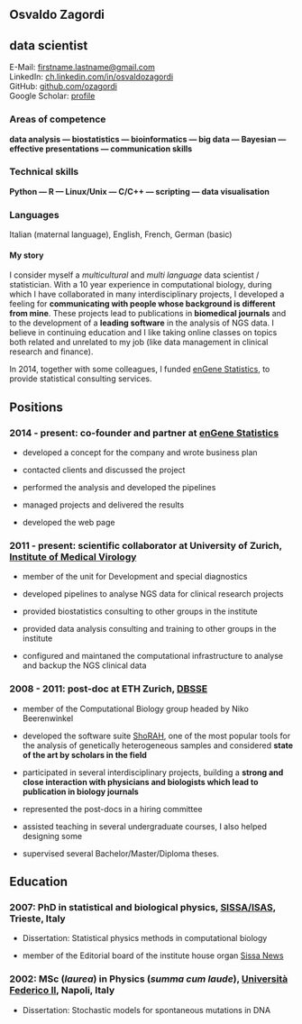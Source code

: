 ## Osvaldo Zagordi
## data scientist

E-Mail: [firstname.lastname@gmail.com](mailto:firstname.lastname@gmail.com)  
LinkedIn:
[ch.linkedin.com/in/osvaldozagordi](http://ch.linkedin.com/in/osvaldozagordi/)  
GitHub: [github.com/ozagordi](https://github.com/ozagordi)  
Google Scholar:
[profile](http://scholar.google.com/citations?user=vmLs7E8AAAAJ)

### Areas of competence
**data analysis — biostatistics — bioinformatics —  big data — Bayesian —
effective presentations — communication skills**

### Technical skills
**Python — R — Linux/Unix — C/C++ — scripting — data visualisation**

### Languages
Italian (maternal language), English, French, German (basic)

#### My story
I consider myself a *multicultural* and *multi language* data scientist
/ statistician. With a 10 year experience in computational biology,
during which I have collaborated in many interdisciplinary projects, I
developed a feeling for **communicating with people whose background is
different from mine**. These projects lead to publications in
**biomedical journals** and to the development of a **leading software**
in the analysis of NGS data. I believe in continuing education and I
like taking online classes on topics both related and unrelated to my
job (like data management in clinical research and finance).

In 2014, together with some colleagues, I funded
[enGene Statistics](http://www.engene.ch), to provide statistical consulting
services.


Positions
---------

### 2014 - present: co-founder and partner at [enGene Statistics](http://www.engene.ch)

-   developed a concept for the company and wrote business plan

-   contacted clients and discussed the project

-   performed the analysis and developed the pipelines

-   managed projects and delivered the results

-   developed the web page

### 2011 - present: scientific collaborator at University of Zurich, [Institute of Medical Virology](http://www.imv.uzh.ch)

-   member of the unit for Development and special diagnostics

-   developed pipelines to analyse NGS data for clinical research
    projects

-   provided biostatistics consulting to other groups in the institute

-   provided data analysis consulting and training to other groups in the institute

-   configured and maintaned the computational infrastructure to
    analyse and backup the NGS clinical data

### 2008 - 2011: post-doc at ETH Zurich, [DBSSE](http://www.bsse.ethz.ch)

-   member of the Computational Biology group headed by Niko
    Beerenwinkel

-   developed the software suite
    [ShoRAH](http://ozagordi.github.io/shorah/), one of the most popular tools
    for the analysis of genetically heterogeneous samples 
    and considered **state of the art by scholars in the field**

-   participated in several interdisciplinary projects, building a **strong and
    close interaction with physicians and biologists which lead to publication
    in biology journals**

-   represented the post-docs in a hiring committee

-   assisted teaching in several undergraduate courses, I also helped
    designing some

-   supervised several Bachelor/Master/Diploma theses.


Education
---------

### 2007: PhD in statistical and biological physics, [SISSA/ISAS](http://www.sissa.it), Trieste, Italy

-   Dissertation: Statistical physics methods in computational biology

-   member of the Editorial board of the institute house organ [Sissa
    News](http://www.sissa.it/sissanews/)

### 2002: MSc (*laurea*) in Physics (*summa cum laude*), [Università Federico II](http://www.unina.it), Napoli, Italy

-   Dissertation: Stochastic models for spontaneous mutations in DNA
